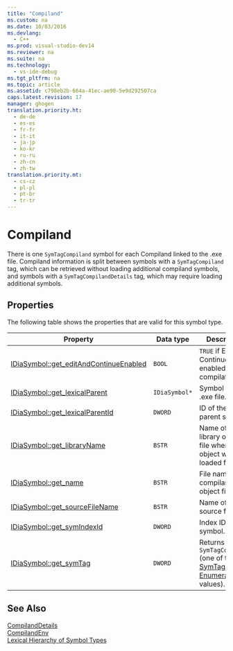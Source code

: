 ```yaml
---
title: "Compiland"
ms.custom: na
ms.date: 10/03/2016
ms.devlang: 
  - C++
ms.prod: visual-studio-dev14
ms.reviewer: na
ms.suite: na
ms.technology: 
  - vs-ide-debug
ms.tgt_pltfrm: na
ms.topic: article
ms.assetid: c798eb2b-664a-41ec-ae90-5e9d292507ca
caps.latest.revision: 17
manager: ghogen
translation.priority.ht: 
  - de-de
  - es-es
  - fr-fr
  - it-it
  - ja-jp
  - ko-kr
  - ru-ru
  - zh-cn
  - zh-tw
translation.priority.mt: 
  - cs-cz
  - pl-pl
  - pt-br
  - tr-tr
---
```

# Compiland
There is one `SymTagCompiland` symbol for each Compiland linked to the .exe file. Compiland information is split between symbols with a `SymTagCompiland` tag, which can be retrieved without loading additional compiland symbols, and symbols with a `SymTagCompilandDetails` tag, which may require loading additional symbols.  
  
## Properties  
 The following table shows the properties that are valid for this symbol type.  
  
|Property|Data type|Description|  
|--------------|---------------|-----------------|  
|[IDiaSymbol::get_editAndContinueEnabled](../VS_debugger/IDiaSymbol--get_editAndContinueEnabled.md)|`BOOL`|`TRUE` if Edit and Continue was enabled at compilation.|  
|[IDiaSymbol::get_lexicalParent](../VS_debugger/IDiaSymbol--get_lexicalParent.md)|`IDiaSymbol*`|Symbol for the .exe file.|  
|[IDiaSymbol::get_lexicalParentId](../VS_debugger/IDiaSymbol--get_lexicalParentId.md)|`DWORD`|ID of the lexical parent symbol.|  
|[IDiaSymbol::get_libraryName](../VS_debugger/IDiaSymbol--get_libraryName.md)|`BSTR`|Name of the library or object file where object was loaded from.|  
|[IDiaSymbol::get_name](../VS_debugger/IDiaSymbol--get_name.md)|`BSTR`|File name of the compiland's object file.|  
|[IDiaSymbol::get_sourceFileName](../VS_debugger/IDiaSymbol--get_sourceFileName.md)|`BSTR`|Name of the source file.|  
|[IDiaSymbol::get_symIndexId](../VS_debugger/IDiaSymbol--get_symIndexId.md)|`DWORD`|Index ID of symbol.|  
|[IDiaSymbol::get_symTag](../VS_debugger/IDiaSymbol--get_symTag.md)|`DWORD`|Returns `SymTagCompiland` (one of the [SymTagEnum Enumeration](../VS_debugger/SymTagEnum.md) values).|  
  
## See Also  
 [CompilandDetails](../VS_debugger/CompilandDetails.md)   
 [CompilandEnv](../VS_debugger/CompilandEnv.md)   
 [Lexical Hierarchy of Symbol Types](../VS_debugger/Lexical-Hierarchy-of-Symbol-Types.md)